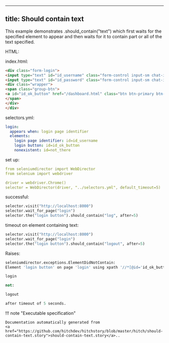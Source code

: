
---
title: Should contain text
---



This example demonstrates .should_contain("text") which first waits
for the specified element to appear and then waits for it to contain
part or all of the text specified.



HTML:



index.html:

```html
<div class="form-login">
<input type="text" id="id_username" class="form-control input-sm chat-input" placeholder="username" /></br>
<input type="text" id="id_password" class="form-control input-sm chat-input" placeholder="password" /></br>
<div class="wrapper">
<span class="group-btn">
<a id="id_ok_button" href="/dashboard.html" class="btn btn-primary btn-md">login <i class="fa fa-sign-in"></i></a>
</span>
</div>
</div>

```





selectors.yml:

```yaml
login:
  appears when: login page identifier
  elements:
    login page identifier: id=id_username
    login button: id=id_ok_button
    nonexistent: id=not_there

```

set up:

```yaml
from seleniumdirector import WebDirector
from selenium import webdriver

driver = webdriver.Chrome()
selector = WebDirector(driver, "../selectors.yml", default_timeout=5)

```




successful:




```python
selector.visit("http://localhost:8000")
selector.wait_for_page("login")
selector.the("login button").should_contain("log", after=5)

```






timeout on element containing text:




```python
selector.visit("http://localhost:8000")
selector.wait_for_page("login")
selector.the("login button").should_contain("logout", after=5)

```


Raises:

```python
seleniumdirector.exceptions.ElementDidNotContain:
Element 'login button' on page 'login' using xpath '//*[@id='id_ok_button']' contained:

login

not:

logout

after timeout of 5 seconds.
```










!!! note "Executable specification"

    Documentation automatically generated from 
    <a href="https://github.com/hitchdev/hitchstory/blob/master/hitch/should-contain-text.story">should-contain-text.story</a>..

